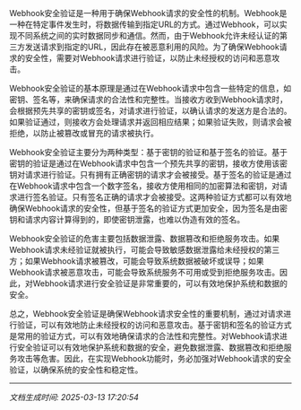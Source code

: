 Webhook安全验证是一种用于确保Webhook请求的安全性的机制。Webhook是一种在特定事件发生时，将数据传输到指定URL的方式。通过Webhook，可以实现不同系统之间的实时数据同步和通信。然而，由于Webhook允许未经认证的第三方发送请求到指定的URL，因此存在被恶意利用的风险。为了确保Webhook请求的安全性，需要对Webhook请求进行验证，以防止未经授权的访问和恶意攻击。

Webhook安全验证的基本原理是通过在Webhook请求中包含一些特定的信息，如密钥、签名等，来确保请求的合法性和完整性。当接收方收到Webhook请求时，会根据预先共享的密钥或签名，对请求进行验证，以确认请求的发送方是合法的。如果验证通过，则接收方会处理请求并返回相应结果；如果验证失败，则请求会被拒绝，以防止被篡改或冒充的请求被执行。

Webhook安全验证主要分为两种类型：基于密钥的验证和基于签名的验证。基于密钥的验证是通过在Webhook请求中包含一个预先共享的密钥，接收方使用该密钥对请求进行验证。只有拥有正确密钥的请求才会被接受。基于签名的验证是通过在Webhook请求中包含一个数字签名，接收方使用相同的加密算法和密钥，对请求进行签名验证。只有签名正确的请求才会被接受。这两种验证方式都可以有效地确保Webhook请求的安全性，但基于签名的验证方式更加安全，因为签名是由密钥和请求内容计算得到的，即使密钥泄露，也难以伪造有效的签名。

Webhook安全验证的危害主要包括数据泄露、数据篡改和拒绝服务攻击。如果Webhook请求未经验证就被执行，可能会导致敏感数据泄露给未经授权的第三方；如果Webhook请求被篡改，可能会导致系统数据被破坏或误导；如果Webhook请求被恶意攻击，可能会导致系统服务不可用或受到拒绝服务攻击。因此，对Webhook请求进行安全验证是非常重要的，可以有效地保护系统和数据的安全。

总之，Webhook安全验证是确保Webhook请求安全性的重要机制，通过对请求进行验证，可以有效地防止未经授权的访问和恶意攻击。基于密钥和签名的验证方式是常用的验证方式，可以有效地确保请求的合法性和完整性。对Webhook请求进行安全验证可以有效地保护系统和数据的安全，避免数据泄露、数据篡改和拒绝服务攻击等危害。因此，在实现Webhook功能时，务必加强对Webhook请求的安全验证，以确保系统的安全性和稳定性。

---

*文档生成时间: 2025-03-13 17:20:54*













